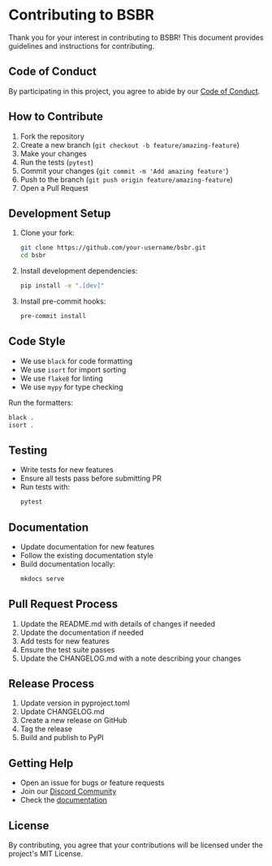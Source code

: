 # Contributing to BSBR

Thank you for your interest in contributing to BSBR! This document provides guidelines and instructions for contributing.

## Code of Conduct

By participating in this project, you agree to abide by our [Code of Conduct](CODE_OF_CONDUCT.md).

## How to Contribute

1. Fork the repository
2. Create a new branch (`git checkout -b feature/amazing-feature`)
3. Make your changes
4. Run the tests (`pytest`)
5. Commit your changes (`git commit -m 'Add amazing feature'`)
6. Push to the branch (`git push origin feature/amazing-feature`)
7. Open a Pull Request

## Development Setup

1. Clone your fork:
   ```bash
   git clone https://github.com/your-username/bsbr.git
   cd bsbr
   ```

2. Install development dependencies:
   ```bash
   pip install -e ".[dev]"
   ```

3. Install pre-commit hooks:
   ```bash
   pre-commit install
   ```

## Code Style

- We use `black` for code formatting
- We use `isort` for import sorting
- We use `flake8` for linting
- We use `mypy` for type checking

Run the formatters:
```bash
black .
isort .
```

## Testing

- Write tests for new features
- Ensure all tests pass before submitting PR
- Run tests with:
  ```bash
  pytest
  ```

## Documentation

- Update documentation for new features
- Follow the existing documentation style
- Build documentation locally:
  ```bash
  mkdocs serve
  ```

## Pull Request Process

1. Update the README.md with details of changes if needed
2. Update the documentation if needed
3. Add tests for new features
4. Ensure the test suite passes
5. Update the CHANGELOG.md with a note describing your changes

## Release Process

1. Update version in pyproject.toml
2. Update CHANGELOG.md
3. Create a new release on GitHub
4. Tag the release
5. Build and publish to PyPI

## Getting Help

- Open an issue for bugs or feature requests
- Join our [Discord Community](https://discord.gg/bsbr)
- Check the [documentation](https://bsbr.readthedocs.io/)

## License

By contributing, you agree that your contributions will be licensed under the project's MIT License. 